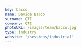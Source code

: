 ```yaml
---
key: bacco
name: Davide Bacco
surname: QTI
company: QTI
photoURL: /images/team/bacco.jpg
type: industry
website: '/sessions/industrial'
---
```

